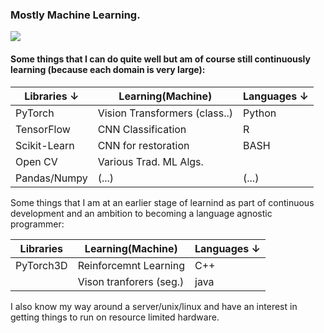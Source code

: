 ### Mostly Machine Learning.

![](https://c.tenor.com/NeJfHqkmdMIAAAAi/tux-linux-penguin.gif)

#### Some things that I can do quite well but am of course still continuously learning (because each domain is very large):

|**Libraries**      ↓           |**Learning(Machine)**        |**Languages**     ↓       |
|-------------------------------|-----------------------------|--------------------------|
|PyTorch                        |Vision Transformers (class..)|Python                    |
|TensorFlow                     |CNN Classification           |R                         |
|Scikit-Learn                   |CNN for restoration          |BASH                      |
|Open CV                        |Various Trad. ML Algs.       |                          |
|Pandas/Numpy                   |           (...)             |          (...)           |

Some things that I am at an earlier stage of learnind as part of continuous development and an ambition to becoming a language agnostic programmer:

|**Libraries**                  |**Learning(Machine)**        |**Languages**  ↓          |
|-------------------------------|-----------------------------|--------------------------|
|PyTorch3D                      | Reinforcemnt Learning       |C++                       |
|                               | Vison tranforers (seg.)     |java                      |

I also know my way around a server/unix/linux and have an interest in getting things to run on resource limited hardware.
